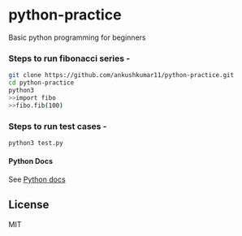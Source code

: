 # python-practice
Basic python programming for beginners

### Steps to run fibonacci series -

```sh
git clone https://github.com/ankushkumar11/python-practice.git
cd python-practice
python3
>>import fibo
>>fibo.fib(100)
```

### Steps to run test cases -

```sh
python3 test.py
```


#### Python Docs
See [Python docs](https://docs.python.org/3/)

License
----
MIT
